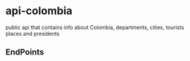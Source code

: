 # api-colombia
public api that contains info about Colombia, departments, cities, tourists places and presidents

## EndPoints